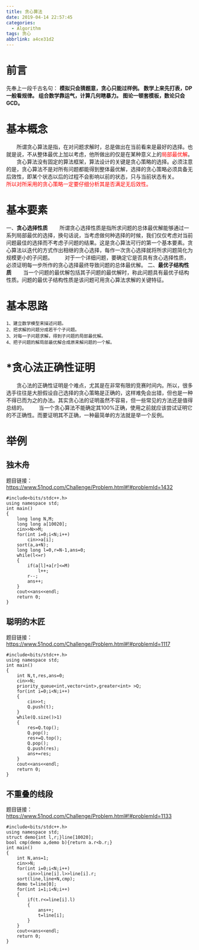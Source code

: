 ```yaml
---
title: 贪心算法
date: 2019-04-14 22:57:45
categories:
  - Algorithm
tags: 贪心
abbrlink: a4ce31d2
---
```

# 前言
先奉上一段千古名句：
<strong>模拟只会猜题意，贪心只能过样例。
数学上来先打表，DP一般看规律。
组合数学靠运气，计算几何瞎暴力。
图论一顿套模板，数论只会GCD。</strong>
<!--more-->
# 基本概念
&emsp;&emsp;所谓贪心算法是指，在对问题求解时，总是做出在当前看来是最好的选择。也就是说，不从整体最优上加以考虑，他所做出的仅是在某种意义上的<font color=red>局部最优解</font>。
&emsp;&emsp;贪心算法没有固定的算法框架，算法设计的关键是贪心策略的选择。必须注意的是，贪心算法不是对所有问题都能得到整体最优解，选择的贪心策略必须具备无后效性，即某个状态以后的过程不会影响以前的状态，只与当前状态有关。
&emsp;&emsp;<font color=red>所以对所采用的贪心策略一定要仔细分析其是否满足无后效性。</font>
# 基本要素
一、**贪心选择性质**
&emsp;&emsp;所谓贪心选择性质是指所求问题的总体最优解能够通过一系列局部最优的选择，换句话说，当考虑做何种选择的时候，我们仅仅考虑对当前问题最佳的选择而不考虑子问题的结果。这是贪心算法可行的第一个基本要素。贪心算法以迭代的方式作出相继的贪心选择，每作一次贪心选择就将所求问题简化为规模更小的子问题。
&emsp;&emsp;对于一个详细问题，要确定它是否具有贪心选择性质，必须证明每一步所作的贪心选择最终导致问题的总体最优解。
二、**最优子结构性质**
&emsp;&emsp;当一个问题的最优解包括其子问题的最优解时，称此问题具有最优子结构性质。问题的最优子结构性质是该问题可用贪心算法求解的关键特征。
# 基本思路
    1、建立数学模型来描述问题。
    2、把求解的问题分成若干个子问题。
    3、对每一子问题求解，得到子问题的局部最优解。
    4、把子问题的解局部最优解合成原来解问题的一个解。
# \*贪心法正确性证明
&emsp;&emsp;贪心法的正确性证明是个难点，尤其是在非常有限的竞赛时间内。所以，很多选手往往是大胆假设自己选择的贪心策略是正确的，这样难免会出错，但也是一种不得已而为之的办法。其实贪心法的证明虽然不容易，但一些常见的方法还是值得总结的。
&emsp;&emsp;当一个贪心算法不能确定其100%正确，使用之前就应该尝试证明它的不正确性。而要证明其不正确，一种最简单的方法就是举一个反例。
# 举例
## 独木舟
题目链接：https://www.51nod.com/Challenge/Problem.html#!#problemId=1432
```
#include<bits/stdc++.h>
using namespace std;
int main()
{
	long long N,M;
	long long a[10020];
	cin>>N>>M;
	for(int i=0;i<N;i++)
		cin>>a[i];
	sort(a,a+N);
	long long l=0,r=N-1,ans=0;
	while(l<=r)
	{
		if(a[l]+a[r]<=M)
			l++;
		r--;
		ans++;
	}
	cout<<ans<<endl;
	return 0;
}
```
## 聪明的木匠
题目链接：https://www.51nod.com/Challenge/Problem.html#!#problemId=1117

```
#include<bits/stdc++.h>
using namespace std;
int main()
{
	int N,t,res,ans=0;
	cin>>N;
	priority_queue<int,vector<int>,greater<int> >Q;
	for(int i=0;i<N;i++)
	{
		cin>>t;
		Q.push(t);
	}
	while(Q.size()>1)
	{
		res=Q.top();
		Q.pop();
		res+=Q.top();
		Q.pop();
		Q.push(res);
		ans+=res;
	}
	cout<<ans<<endl;
	return 0;
}
```
## 不重叠的线段
题目链接：https://www.51nod.com/Challenge/Problem.html#!#problemId=1133
```
#include<bits/stdc++.h>
using namespace std;
struct demo{int l,r;}line[10020];
bool cmp(demo a,demo b){return a.r<b.r;}
int main()
{
	int N,ans=1;
	cin>>N;
	for(int i=0;i<N;i++)
		cin>>line[i].l>>line[i].r;
	sort(line,line+N,cmp);
	demo t=line[0];
	for(int i=1;i<N;i++)
	{
		if(t.r<=line[i].l)
		{
			ans++;
			t=line[i];
		}
	}
	cout<<ans<<endl;
	return 0;
}
```